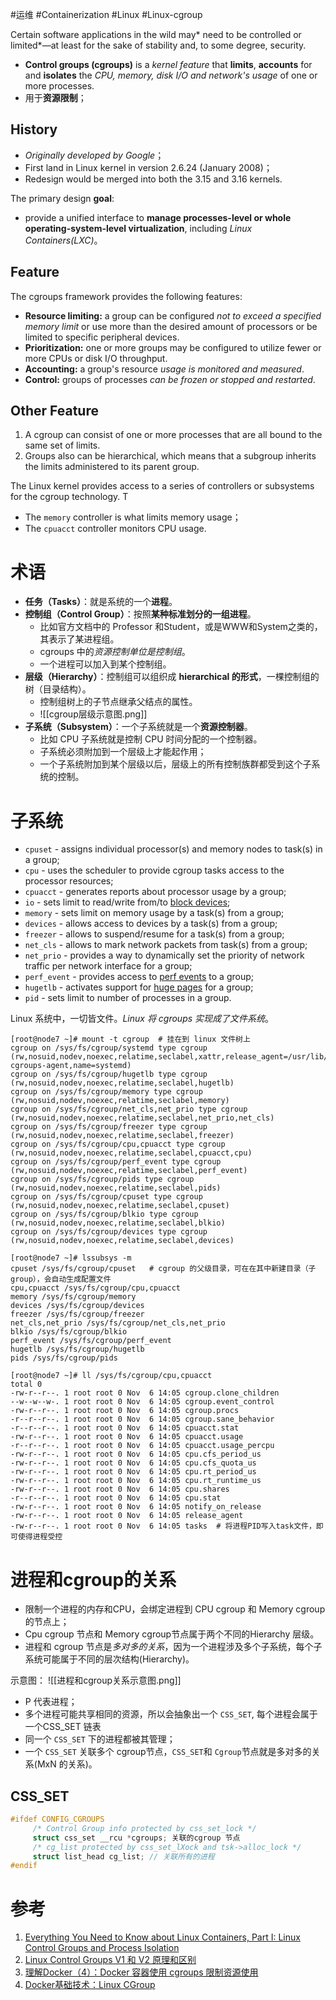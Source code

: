#运维 #Containerization #Linux #Linux-cgroup 

Certain software applications in the wild may* need to be controlled or limited*—at least for the sake of stability and, to some degree, security.  
- **Control groups (cgroups)** is a *kernel feature* that **limits**, **accounts** for and **isolates** the *CPU, memory, disk I/O and network's usage* of one or more processes.
- 用于**资源限制**；


## History
- *Originally developed by Google*；
- First land in Linux kernel in version 2.6.24 (January 2008)；
- Redesign would be merged into both the 3.15 and 3.16 kernels.

The primary design **goal**:
- provide a unified interface to **manage processes-level or whole operating-system-level virtualization**, including *Linux Containers(LXC)*。

## Feature
The cgroups framework provides the following features:
-   **Resource limiting:** a group can be configured *not to exceed a specified memory limit* or use more than the desired amount of processors or be limited to specific peripheral devices.
-   **Prioritization:** one or more groups may be configured to utilize fewer or more CPUs or disk I/O throughput.
-   **Accounting:** a group's resource *usage is monitored and measured*.
-   **Control:** groups of processes *can be frozen or stopped and restarted*.

## Other Feature
1. A cgroup can consist of one or more processes that are all bound to the same set of limits. 
2. Groups also can be hierarchical, which means that a subgroup inherits the limits administered to its parent group.

The Linux kernel provides access to a series of controllers or subsystems for the cgroup technology. T
- The `memory` controller is what limits memory usage；
- The `cpuacct` controller monitors CPU usage.

# 术语

-   **任务（Tasks）**：就是系统的一个**进程**。
-   **控制组（Control Group）**：按照**某种标准划分的一组进程**。
	-   比如官方文档中的 Professor 和Student，或是WWW和System之类的，其表示了某进程组。
	-   cgroups 中的*资源控制单位是控制组*。
	-   一个进程可以加入到某个控制组。
-   **层级（Hierarchy）**：控制组可以组织成 **hierarchical 的形式**，一棵控制组的树（目录结构）。
	-   控制组树上的子节点继承父结点的属性。
	-   ![[cgroup层级示意图.png]]
-   **子系统（Subsystem）**：一个子系统就是一个**资源控制器**。
	-   比如 CPU 子系统就是控制 CPU 时间分配的一个控制器。
	-   子系统必须附加到一个层级上才能起作用；
	-   一个子系统附加到某个层级以后，层级上的所有控制族群都受到这个子系统的控制。

# 子系统
-   `cpuset` - assigns individual processor(s) and memory nodes to task(s) in a group;
-   `cpu` - uses the scheduler to provide cgroup tasks access to the processor resources;
-   `cpuacct` - generates reports about processor usage by a group;
-   `io` - sets limit to read/write from/to [block devices](https://en.wikipedia.org/wiki/Device_file);
-   `memory` - sets limit on memory usage by a task(s) from a group;
-   `devices` - allows access to devices by a task(s) from a group;
-   `freezer` - allows to suspend/resume for a task(s) from a group;
-   `net_cls` - allows to mark network packets from task(s) from a group;
-   `net_prio` - provides a way to dynamically set the priority of network traffic per network interface for a group;
-   `perf_event` - provides access to [perf events](https://en.wikipedia.org/wiki/Perf_/(Linux/)) to a group;
-   `hugetlb` - activates support for [huge pages](https://www.kernel.org/doc/Documentation/vm/hugetlbpage.txt) for a group;
-   `pid` - sets limit to number of processes in a group.

Linux 系统中，一切皆文件。*Linux 将 cgroups 实现成了文件系统*。
```shell
[root@node7 ~]# mount -t cgroup  # 挂在到 linux 文件树上
cgroup on /sys/fs/cgroup/systemd type cgroup (rw,nosuid,nodev,noexec,relatime,seclabel,xattr,release_agent=/usr/lib/systemd/systemd-cgroups-agent,name=systemd)
cgroup on /sys/fs/cgroup/hugetlb type cgroup (rw,nosuid,nodev,noexec,relatime,seclabel,hugetlb)
cgroup on /sys/fs/cgroup/memory type cgroup (rw,nosuid,nodev,noexec,relatime,seclabel,memory)
cgroup on /sys/fs/cgroup/net_cls,net_prio type cgroup (rw,nosuid,nodev,noexec,relatime,seclabel,net_prio,net_cls)
cgroup on /sys/fs/cgroup/freezer type cgroup (rw,nosuid,nodev,noexec,relatime,seclabel,freezer)
cgroup on /sys/fs/cgroup/cpu,cpuacct type cgroup (rw,nosuid,nodev,noexec,relatime,seclabel,cpuacct,cpu)
cgroup on /sys/fs/cgroup/perf_event type cgroup (rw,nosuid,nodev,noexec,relatime,seclabel,perf_event)
cgroup on /sys/fs/cgroup/pids type cgroup (rw,nosuid,nodev,noexec,relatime,seclabel,pids)
cgroup on /sys/fs/cgroup/cpuset type cgroup (rw,nosuid,nodev,noexec,relatime,seclabel,cpuset)
cgroup on /sys/fs/cgroup/blkio type cgroup (rw,nosuid,nodev,noexec,relatime,seclabel,blkio)
cgroup on /sys/fs/cgroup/devices type cgroup (rw,nosuid,nodev,noexec,relatime,seclabel,devices)

[root@node7 ~]# lssubsys -m
cpuset /sys/fs/cgroup/cpuset   # cgroup 的父级目录，可在在其中新建目录（子group），会自动生成配置文件
cpu,cpuacct /sys/fs/cgroup/cpu,cpuacct
memory /sys/fs/cgroup/memory
devices /sys/fs/cgroup/devices
freezer /sys/fs/cgroup/freezer
net_cls,net_prio /sys/fs/cgroup/net_cls,net_prio
blkio /sys/fs/cgroup/blkio
perf_event /sys/fs/cgroup/perf_event
hugetlb /sys/fs/cgroup/hugetlb
pids /sys/fs/cgroup/pids

[root@node7 ~]# ll /sys/fs/cgroup/cpu,cpuacct
total 0
-rw-r--r--. 1 root root 0 Nov  6 14:05 cgroup.clone_children
--w--w--w-. 1 root root 0 Nov  6 14:05 cgroup.event_control
-rw-r--r--. 1 root root 0 Nov  6 14:05 cgroup.procs
-r--r--r--. 1 root root 0 Nov  6 14:05 cgroup.sane_behavior
-r--r--r--. 1 root root 0 Nov  6 14:05 cpuacct.stat
-rw-r--r--. 1 root root 0 Nov  6 14:05 cpuacct.usage
-r--r--r--. 1 root root 0 Nov  6 14:05 cpuacct.usage_percpu
-rw-r--r--. 1 root root 0 Nov  6 14:05 cpu.cfs_period_us
-rw-r--r--. 1 root root 0 Nov  6 14:05 cpu.cfs_quota_us
-rw-r--r--. 1 root root 0 Nov  6 14:05 cpu.rt_period_us
-rw-r--r--. 1 root root 0 Nov  6 14:05 cpu.rt_runtime_us
-rw-r--r--. 1 root root 0 Nov  6 14:05 cpu.shares
-r--r--r--. 1 root root 0 Nov  6 14:05 cpu.stat
-rw-r--r--. 1 root root 0 Nov  6 14:05 notify_on_release
-rw-r--r--. 1 root root 0 Nov  6 14:05 release_agent
-rw-r--r--. 1 root root 0 Nov  6 14:05 tasks  # 将进程PID写入task文件，即可使得进程受控
```


# 进程和cgroup的关系
- 限制一个进程的内存和CPU，会绑定进程到 CPU cgroup 和 Memory cgroup 的节点上；
- Cpu cgroup 节点和 Memory cgroup节点属于两个不同的Hierarchy 层级。
- 进程和 cgroup 节点是*多对多的关系*，因为一个进程涉及多个子系统，每个子系统可能属于不同的层次结构(Hierarchy)。

示意图：
![[进程和cgroup关系示意图.png]]

- P 代表进程；
- 多个进程可能共享相同的资源，所以会抽象出一个 `CSS_SET`, 每个进程会属于一个CSS_SET 链表
- 同一个 `CSS_SET` 下的进程都被其管理；
- 一个 `CSS_SET` 关联多个 cgroup节点，`CSS_SET`和 `Cgroup`节点就是多对多的关系(MxN 的关系)。

## CSS_SET 
```C
#ifdef CONFIG_CGROUPS  
	 /* Control Group info protected by css_set_lock */  
	 struct css_set __rcu *cgroups; 关联的cgroup 节点  
	 /* cg_list protected by css_set_lXock and tsk->alloc_lock */  
	 struct list_head cg_list; // 关联所有的进程  
#endif
```

# 参考
1. [Everything You Need to Know about Linux Containers, Part I: Linux Control Groups and Process Isolation](https://www.linuxjournal.com/content/everything-you-need-know-about-linux-containers-part-i-linux-control-groups-and-process)
2. [Linux Control Groups V1 和 V2 原理和区别](https://mikechengwei.github.io/2020/06/03/cgroup%E5%8E%9F%E7%90%86/)
3. [理解Docker（4）：Docker 容器使用 cgroups 限制资源使用](https://www.cnblogs.com/sammyliu/p/5886833.html)
4. [Docker基础技术：Linux CGroup ](https://coolshell.cn/articles/17049.html)